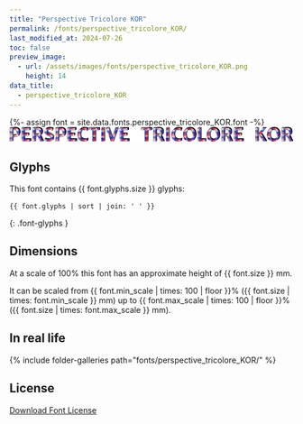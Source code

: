 ```yaml
---
title: "Perspective Tricolore KOR"
permalink: /fonts/perspective_tricolore_KOR/
last_modified_at: 2024-07-26
toc: false
preview_image:
  - url: /assets/images/fonts/perspective_tricolore_KOR.png
    height: 14
data_title:
  - perspective_tricolore_KOR
---
```

{%- assign font = site.data.fonts.perspective_tricolore_KOR.font -%}
![Abecedaire](/assets/images/fonts/perspective_tricolore_KOR.png)

## Glyphs

This font contains  {{ font.glyphs.size }} glyphs:

```
{{ font.glyphs | sort | join: ' ' }}
```
{: .font-glyphs }

## Dimensions

At a scale of 100% this font has an approximate height of {{ font.size }} mm. 

It can be scaled from {{ font.min_scale | times: 100 | floor }}% ({{ font.size | times: font.min_scale }} mm)
up to {{ font.max_scale | times: 100 | floor }}% ({{ font.size | times: font.max_scale }} mm).

## In real life

{% include folder-galleries path="fonts/perspective_tricolore_KOR/" %}

## License

[Download Font License](https://github.com/inkstitch/inkstitch/tree/main/fonts/perspective_tricolore_KOR/LICENSE)
